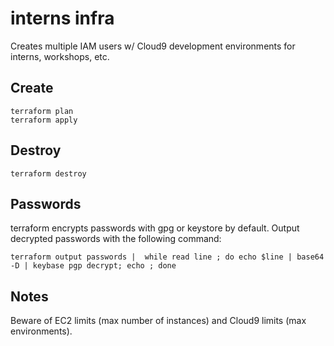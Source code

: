 # interns infra

Creates multiple IAM users w/ Cloud9 development environments for interns, workshops, etc.

## Create

```
terraform plan
terraform apply
```

## Destroy

```terraform destroy```

## Passwords

terraform encrypts passwords with gpg or keystore by default. Output decrypted passwords with the following command:

```
terraform output passwords |  while read line ; do echo $line | base64 -D | keybase pgp decrypt; echo ; done
```

## Notes

Beware of EC2 limits (max number of instances) and Cloud9 limits (max environments).
